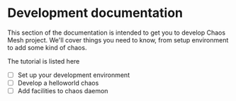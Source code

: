 # Development documentation

This section of the documentation is intended to get you to develop Chaos Mesh project. We'll cover things you need to know, from setup environment to add some kind of chaos.  

The tutorial is listed here
- [ ] Set up your development environment
- [ ] Develop a helloworld chaos
- [ ] Add facilities to chaos daemon
